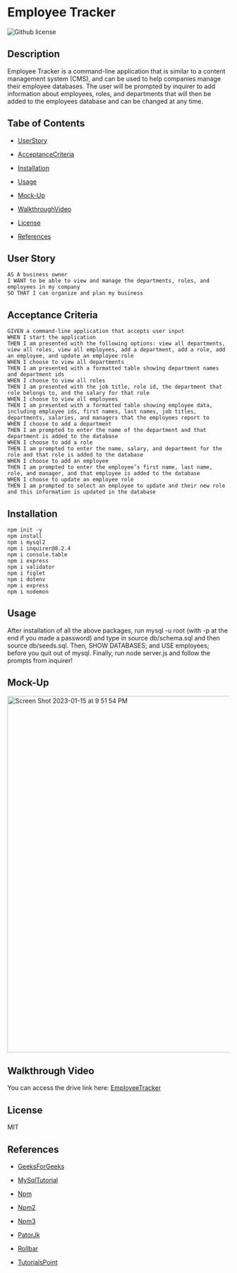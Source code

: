 # Employee Tracker
![Github license](https://img.shields.io/badge/license-MIT-blue.svg)

## Description

Employee Tracker is a command-line application that is similar to a content management system (CMS), and can be used to help companies manage their employee databases. The user will be prompted by inquirer to add information about employees, roles, and departments that will then be added to the employees database and can be changed at any time. 

## Tabe of Contents

* [UserStory](#user-story)

* [AcceptanceCriteria](#acceptance-criteria)

* [Installation](#installation)

* [Usage](#usage)

* [Mock-Up](#mock-up)

* [WalkthroughVideo](#walkthrough-video)

* [License](#license)

* [References](#references)

## User Story

```
AS A business owner
I WANT to be able to view and manage the departments, roles, and employees in my company
SO THAT I can organize and plan my business
```

## Acceptance Criteria

```
GIVEN a command-line application that accepts user input
WHEN I start the application
THEN I am presented with the following options: view all departments, view all roles, view all employees, add a department, add a role, add an employee, and update an employee role
WHEN I choose to view all departments
THEN I am presented with a formatted table showing department names and department ids
WHEN I choose to view all roles
THEN I am presented with the job title, role id, the department that role belongs to, and the salary for that role
WHEN I choose to view all employees
THEN I am presented with a formatted table showing employee data, including employee ids, first names, last names, job titles, departments, salaries, and managers that the employees report to
WHEN I choose to add a department
THEN I am prompted to enter the name of the department and that department is added to the database
WHEN I choose to add a role
THEN I am prompted to enter the name, salary, and department for the role and that role is added to the database
WHEN I choose to add an employee
THEN I am prompted to enter the employee’s first name, last name, role, and manager, and that employee is added to the database
WHEN I choose to update an employee role
THEN I am prompted to select an employee to update and their new role and this information is updated in the database
```

## Installation

```
npm init -y
npm install
npm i mysql2
npm i inquirer@8.2.4
npm i console.table
npm i express
npm i validator
npm i figlet
npm i dotenv
npm i express
npm i nodemon
```

## Usage

After installation of all the above packages, run mysql -u root (with -p at the end if you made a password) and type in source db/schema.sql and then source db/seeds.sql. Then, SHOW DATABASES; and USE employees; before you quit out of mysql. Finally, run node server.js and follow the prompts from inquirer!

## Mock-Up

<img width="807" alt="Screen Shot 2023-01-15 at 9 51 54 PM" src="https://user-images.githubusercontent.com/114205917/212607622-759b470c-fb80-45c0-9405-f0f6b5276db4.png">

## Walkthrough Video

You can access the drive link here: [EmployeeTracker](https://drive.google.com/file/d/1GMJVDQHlgwvVnqbJrAEskMD-5A2-F87J/view)

## License 
 MIT 

## References

* [GeeksForGeeks](https://www.geeksforgeeks.org/why-we-use-then-method-in-javascript/)

* [MySqlTutorial](https://www.mysqltutorial.org/mysql-cheat-sheet.aspx)

* [Npm](https://www.npmjs.com/package/nodemon)

* [Npm2](https://www.npmjs.com/package/mysql)

* [Npm3](https://www.npmjs.com/package/console.table)

* [PatorJk](https://patorjk.com/software/taag/#p=display&f=Graffiti&t=Employee%20Tracker)

* [Rollbar](https://rollbar.com/blog/how-to-handle-uncaught-typerror-x-is-not-a-function/)

* [TutorialsPoint](https://www.tutorialspoint.com/how-to-get-the-seed-value-of-an-identity-column-in-mysql)
